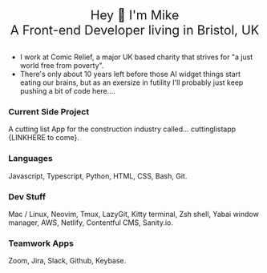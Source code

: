 <div style="
text-align: center; 
padding: 10px 0; 
font-size: 25px;
margin-bottom: 20px;
">

<div>Hey 👋 I'm Mike <br>A Front-end Developer living in Bristol, UK</div>

</div>


- I work at Comic Relief, a major UK based charity that strives for "a just world free from poverty".
- There's only about 10 years left before those AI widget things start eating our brains, but as an exersize in futility I'll probably just keep pushing a bit of code here....

### Current Side Project
A cutting list App for the construction industry called... cuttinglistapp {LINKHERE to come}.

### Languages
Javascript, Typescript, Python, HTML, CSS, Bash, Git.

### Dev Stuff
Mac / Linux, Neovim, Tmux, LazyGit, Kitty terminal, Zsh shell, Yabai window manager, AWS, Netlify, Contentful CMS, Sanity.io.

### Teamwork Apps
Zoom, Jira, Slack, Github, Keybase.

